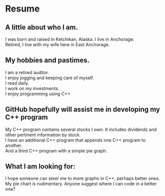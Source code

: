 # Resume  
## A little about who I am.  
I was born and raised in Ketchikan, Alaska.  I live in Anchorage.  
Retired, I live with my wife here in East Anchorage.  

## My hobbies and pastimes.  
I am a retired auditor.  
I enjoy jogging and keeping care of myself.  
I read daily.  
I work on my investments.  
I enjoy programming using C++  

## GitHub hopefully will assist me in developing my C++ program  
My C++ program contains several stocks I own. 
It includes dividends and other pertinent information by stock.  
I have an additional C++ program that appends one C++ program to another.  
And a third C++ program with a simple pie graph.  

## What I am looking for:  
I hope someone can steer me to more graphs in C++, perhaps better ones.  
My pie chart is rudimentary.  Anyone suggest where I can code in a better one?  

